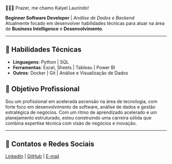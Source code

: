 👨🏾‍💻 Prazer, me chamo Kalyel Laurindo!

**Beginner Software Developer** | *Análise de Dados e Backend*  
Atualmente focado em desenvolver habilidades técnicas para atuar na área de **Business Intelligence** e **Desenvolvimento**.

---

## 🚀 **Habilidades Técnicas**
- **Linguagens**: Python | SQL  
- **Ferramentas**: Excel, Sheets | Tableau | Power BI   
- **Outros**: Docker | Git | Análise e Visualização de Dados  


## 🎯 **Objetivo Profissional**
Sou um profissional em acelerada ascensão na área de tecnologia, com forte foco em desenvolvimento de software, análise de dados e gestão estratégica de negócios. Com um ritmo de aprendizado acelerado e um planejamento estruturado, estou construindo uma carreira sólida que combina expertise técnica com visão de negócios e inovação.  

---

## 🔗 **Contatos e Redes Sociais**
[LinkedIn](https://www.linkedin.com/in/kalyel-n-laurindo/) | [GitHub](https://github.com/KalyelNLaurindo) | [E-mail](mailto:kalyel.laurindo@gmail.com) 
